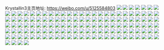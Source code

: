 Krystallin3主页地址: https://weibo.com/u/5125584803 
![](https://wx4.sinaimg.cn/mw2000/005ASqKDgy1h96kmkxfn7j30u0140gsa.jpg) 
![](https://wx4.sinaimg.cn/mw2000/005ASqKDgy1h8z5ewaog7j31o0280kjl.jpg) 
![](https://wx4.sinaimg.cn/mw2000/005ASqKDgy1h8z5ejk0f8j31o0280qv5.jpg) 
![](https://wx4.sinaimg.cn/mw2000/005ASqKDgy1h8z5epfhuwj31o0280npd.jpg) 
![](https://wx4.sinaimg.cn/mw2000/005ASqKDgy1h8ytocend0j31o0280b29.jpg) 
![](https://wx4.sinaimg.cn/mw2000/005ASqKDgy1h8ytpe9d2ij31o0280b29.jpg) 
![](https://wx4.sinaimg.cn/mw2000/005ASqKDgy1h8ytoexedcj31o02801kx.jpg) 
![](https://wx4.sinaimg.cn/mw2000/005ASqKDgy1h8ytodrc2lj31o02807wh.jpg) 
![](https://wx4.sinaimg.cn/mw2000/005ASqKDgy1h8ytob8w8jj31o02807wh.jpg) 
![](https://wx4.sinaimg.cn/mw2000/005ASqKDgy1h8yto9v83wj31o02807wh.jpg) 
![](https://wx4.sinaimg.cn/mw2000/005ASqKDgy1h8sqilngz1j30sh0migmm.jpg) 
![](https://wx4.sinaimg.cn/mw2000/005ASqKDgy1h8qlcvrx7gj30u01hc7e7.jpg) 
![](https://wx4.sinaimg.cn/mw2000/005ASqKDgy1h8qld5vg58j352s2z4kjp.jpg) 
![](https://wx4.sinaimg.cn/mw2000/005ASqKDgy1h8qlcunypqj30wi1ycke5.jpg) 
![](https://wx4.sinaimg.cn/mw2000/005ASqKDly1h8f1z4y0b8j30wi11wwi5.jpg) 
![](https://wx4.sinaimg.cn/mw2000/005ASqKDgy1h82ol0tba3j32c03404qq.jpg) 
![](https://wx4.sinaimg.cn/mw2000/005ASqKDgy1h80clba45sj30u0140gus.jpg) 
![](https://wx4.sinaimg.cn/mw2000/005ASqKDgy1h80clcpgcuj30u0140qb8.jpg) 
![](https://wx4.sinaimg.cn/mw2000/005ASqKDgy1h7xvmv4k4lj30u014010d.jpg) 
![](https://wx4.sinaimg.cn/mw2000/005ASqKDgy1h7xvmwohzrj30u0140dnk.jpg) 
![](https://wx4.sinaimg.cn/mw2000/005ASqKDgy1h7xvmtvhomj30u014044p.jpg) 
![](https://wx4.sinaimg.cn/mw2000/005ASqKDgy1h7xvmyw3prj30u01400yy.jpg) 
![](https://wx4.sinaimg.cn/mw2000/005ASqKDgy1h7xvmxqagwj30u0140agl.jpg) 
![](https://wx4.sinaimg.cn/mw2000/005ASqKDgy1h7xvo3jg65j30u0140jx2.jpg) 
![](https://wx4.sinaimg.cn/mw2000/005ASqKDgy1h7ge5fz0j5j30or1807ag.jpg) 
![](https://wx4.sinaimg.cn/mw2000/005ASqKDgy1h7fllwnwz7j30u0140ti9.jpg) 
![](https://wx4.sinaimg.cn/mw2000/005ASqKDgy1h7fllv313fj30u0140jy9.jpg) 
![](https://wx4.sinaimg.cn/mw2000/005ASqKDgy1h7fllxyj45j30u0140adi.jpg) 
![](https://wx4.sinaimg.cn/mw2000/005ASqKDgy1h7fllzn348j30u014010w.jpg) 
![](https://wx4.sinaimg.cn/mw2000/005ASqKDgy1h6ybduatpaj30u01sydjp.jpg) 
![](https://wx4.sinaimg.cn/mw2000/005ASqKDgy1h6ybdy81zxj30u01syq7z.jpg) 
![](https://wx4.sinaimg.cn/mw2000/005ASqKDgy1h6x5eynk9yj30u01hcwmw.jpg) 
![](https://wx4.sinaimg.cn/mw2000/005ASqKDgy1h5tzuyzsr8j30u01sydii.jpg) 
![](https://wx4.sinaimg.cn/mw2000/005ASqKDgy1h5tzuqh9pcj30u013wq8t.jpg) 
![](https://wx4.sinaimg.cn/mw2000/005ASqKDly1h5ia54j421j31o028u1ky.jpg) 
![](https://wx4.sinaimg.cn/mw2000/005ASqKDly1h5ia56bashj31s035sx6q.jpg) 
![](https://wx4.sinaimg.cn/mw2000/005ASqKDly1h5fno8mzlnj31o0280u0x.jpg) 
![](https://wx4.sinaimg.cn/mw2000/005ASqKDly1h5fno7jyucj31o0280hdt.jpg) 
![](https://wx4.sinaimg.cn/mw2000/005ASqKDly1h5fno9601nj31o0280kjl.jpg) 
![](https://wx4.sinaimg.cn/mw2000/005ASqKDly1h5fno9qeklj31o0280hdt.jpg) 
![](https://wx4.sinaimg.cn/mw2000/005ASqKDly1h432oqjtgnj30u0140dmm.jpg) 
![](https://wx4.sinaimg.cn/mw2000/005ASqKDly1h432ooncj0j30u0140dm8.jpg) 
![](https://wx4.sinaimg.cn/mw2000/005ASqKDly1h432osyezgj30u0140462.jpg) 
![](https://wx4.sinaimg.cn/mw2000/005ASqKDly1h432rmt2pwj30mn14awi6.jpg) 
![](https://wx4.sinaimg.cn/mw2000/005ASqKDly1h3r6sqwrwhj31hc0u04ph.jpg) 
![](https://wx4.sinaimg.cn/mw2000/005ASqKDly1h3qeh3ed32j30u01hc11c.jpg) 
![](https://wx4.sinaimg.cn/mw2000/005ASqKDly1h3qeh5cmiqj30u01hcjxd.jpg) 
![](https://wx4.sinaimg.cn/mw2000/005ASqKDly1h3qeh7hue5j31hc0u0gva.jpg) 
![](https://wx4.sinaimg.cn/mw2000/005ASqKDly1h3qehhmy27j30u01hc0zk.jpg) 
![](https://wx4.sinaimg.cn/mw2000/005ASqKDly1h3qehj3cmaj31400u0wkq.jpg) 
![](https://wx4.sinaimg.cn/mw2000/005ASqKDly1h3cl7aliymj30u01hcwpa.jpg) 
![](https://wx4.sinaimg.cn/mw2000/005ASqKDly1h36lndtyenj32dc35shdu.jpg) 
![](https://wx4.sinaimg.cn/mw2000/005ASqKDly1h36lnhwj1gj31o0280x6p.jpg) 
![](https://wx4.sinaimg.cn/mw2000/005ASqKDly1h36lnlqhs5j31o02801ky.jpg) 
![](https://wx4.sinaimg.cn/mw2000/005ASqKDly1h32y37e6zxj31o02804qr.jpg) 
![](https://wx4.sinaimg.cn/mw2000/005ASqKDly1h32y3d7t83j32801o0u0y.jpg) 
![](https://wx4.sinaimg.cn/mw2000/005ASqKDly1h32y3earmkj31o02804qp.jpg) 
![](https://wx4.sinaimg.cn/mw2000/005ASqKDly1h32y3h59m5j32801pnhdu.jpg) 
![](https://wx4.sinaimg.cn/mw2000/005ASqKDly1h32y3ja868j32801o0x6q.jpg) 
![](https://wx4.sinaimg.cn/mw2000/005ASqKDly1h32ybjd3xij30sg23u4e6.jpg) 
![](https://wx4.sinaimg.cn/mw2000/005ASqKDly1h2f84ojovrj31ds0n0wlm.jpg) 
![](https://wx4.sinaimg.cn/mw2000/005ASqKDly1h2cld310l1j33402c0e83.jpg) 
![](https://wx4.sinaimg.cn/mw2000/005ASqKDly1h1l7stvuy6j31o0280hdu.jpg) 
![](https://wx4.sinaimg.cn/mw2000/005ASqKDly1h1l7sr4sf3j31o02804qr.jpg) 
![](https://wx4.sinaimg.cn/mw2000/005ASqKDly1h1l7sxmvj0j31o0280hdu.jpg) 
![](https://wx4.sinaimg.cn/mw2000/005ASqKDly1h19an0sps5j30u0140gtm.jpg) 
![](https://wx4.sinaimg.cn/mw2000/005ASqKDly1h19an1vja6j30u014010l.jpg) 
![](https://wx4.sinaimg.cn/mw2000/005ASqKDly1h19an2tqu9j30u0140jyu.jpg) 
![](https://wx4.sinaimg.cn/mw2000/005ASqKDly1h19an41cq2j30u0140n4v.jpg) 
![](https://wx4.sinaimg.cn/mw2000/005ASqKDly1h10cchuwd0j30u01hcamh.jpg) 
![](https://wx4.sinaimg.cn/mw2000/005ASqKDly1h10cci4j24j30u01hcdso.jpg) 
![](https://wx4.sinaimg.cn/mw2000/005ASqKDly1h10ccieetoj30u01hcn7v.jpg) 
![](https://wx4.sinaimg.cn/mw2000/005ASqKDly1h10ccirbufj30tz1hagvp.jpg) 
![](https://wx4.sinaimg.cn/mw2000/005ASqKDly1h0wuyx021kj31o02801kx.jpg) 
![](https://wx4.sinaimg.cn/mw2000/005ASqKDly1h0wuyz80hqj31o02801kx.jpg) 
![](https://wx4.sinaimg.cn/mw2000/005ASqKDly1h0wuyw64vdj31o02804qp.jpg) 
![](https://wx4.sinaimg.cn/mw2000/005ASqKDly1h0wv02mem2j31o02801kx.jpg) 
![](https://wx4.sinaimg.cn/mw2000/005ASqKDly1h0wuyzy579j31o0280qtz.jpg) 
![](https://wx4.sinaimg.cn/mw2000/005ASqKDly1h0wv03gadlj31o02804qp.jpg) 
![](https://wx4.sinaimg.cn/mw2000/005ASqKDly1h0vbevp1fqj30wi1yc11b.jpg) 
![](https://wx4.sinaimg.cn/mw2000/005ASqKDly1h0vbf57r12j30go0ciaae.jpg) 
![](https://wx4.sinaimg.cn/mw2000/005ASqKDly1h0t7z66ivnj30u01hcgy0.jpg) 
![](https://wx4.sinaimg.cn/mw2000/005ASqKDly1h0t7z6k41zj30u01hck3o.jpg) 
![](https://wx4.sinaimg.cn/mw2000/005ASqKDly1h0t7z7amnij30u01hc18z.jpg) 
![](https://wx4.sinaimg.cn/mw2000/005ASqKDly1h0t81nmrkyj30wi1ycu0x.jpg) 
![](https://wx4.sinaimg.cn/mw2000/005ASqKDly1gvjszwohftj61fc0sw78q02.jpg) 
![](https://wx4.sinaimg.cn/mw2000/005ASqKDly1gvimu6yczdj61o0280npd02.jpg) 
![](https://wx4.sinaimg.cn/mw2000/005ASqKDly1gvimu8knz2j61o0280b2902.jpg) 
![](https://wx4.sinaimg.cn/mw2000/005ASqKDly1gvimxnx8d8j60u01hcguz02.jpg) 
![](https://wx4.sinaimg.cn/mw2000/005ASqKDly1gvimuorsnyj61o02807wh02.jpg) 
![](https://wx4.sinaimg.cn/mw2000/005ASqKDly1gvimupr34vj61o0280e8102.jpg) 
![](https://wx4.sinaimg.cn/mw2000/005ASqKDly1gvimu7fjvkj60zk0k0dlo02.jpg) 
![](https://wx4.sinaimg.cn/mw2000/005ASqKDly1gvimwwaribj31hc0u010a.jpg) 
![](https://wx4.sinaimg.cn/mw2000/005ASqKDly1gvimxpntuej33402c0e83.jpg) 
![](https://wx4.sinaimg.cn/mw2000/005ASqKDly1gvimv7u9q5j60rs0rsadp02.jpg) 
![](https://wx4.sinaimg.cn/mw2000/005ASqKDly1gt2ezmkco1j31o0280b2a.jpg) 
![](https://wx4.sinaimg.cn/mw2000/005ASqKDly1gt2ezkcxrqj31o0280b2a.jpg) 
![](https://wx4.sinaimg.cn/mw2000/005ASqKDly1gt2ezoqx3tj31o02807wi.jpg) 
![](https://wx4.sinaimg.cn/mw2000/005ASqKDly1gt2ezqchuoj31o0280b2a.jpg) 
![](https://wx4.sinaimg.cn/mw2000/005ASqKDly1gshfokx1awj31o0280kjl.jpg) 
![](https://wx4.sinaimg.cn/mw2000/005ASqKDly1gs1be0tdcaj30v910i0y1.jpg) 
![](https://wx4.sinaimg.cn/mw2000/005ASqKDly1gs1be3c4z9j32c03401ky.jpg) 
![](https://wx4.sinaimg.cn/mw2000/005ASqKDly1gruib75oypj30f00f0q4b.jpg) 
![](https://wx4.sinaimg.cn/mw2000/005ASqKDly1grl8c12k1fj30t011gtrr.jpg) 
![](https://wx4.sinaimg.cn/mw2000/005ASqKDly1grinh7bo7mj31o02804qu.jpg) 
![](https://wx4.sinaimg.cn/mw2000/005ASqKDly1grinh9tk46j31o0280e86.jpg) 
![](https://wx4.sinaimg.cn/mw2000/005ASqKDly1grinh3ufnqj31o0280e86.jpg) 
![](https://wx4.sinaimg.cn/mw2000/005ASqKDly1grftzg90h1j31o0280qv8.jpg) 
![](https://wx4.sinaimg.cn/mw2000/005ASqKDly1grfu0wbaltj31o0280qv9.jpg) 
![](https://wx4.sinaimg.cn/mw2000/005ASqKDly1grftztelouj31o0280x6s.jpg) 
![](https://wx4.sinaimg.cn/mw2000/005ASqKDly1gr7xn16hcoj31o0280hdy.jpg) 
![](https://wx4.sinaimg.cn/mw2000/005ASqKDly1gr7xmj3u8yj31o0280u16.jpg) 
![](https://wx4.sinaimg.cn/mw2000/005ASqKDly1gr7xmqxb41j32801o0x6t.jpg) 
![](https://wx4.sinaimg.cn/mw2000/005ASqKDly1gr7xmlzjb5j32bc3h0x6q.jpg) 
![](https://wx4.sinaimg.cn/mw2000/005ASqKDly1gr7xsspy7dj31o0280e84.jpg) 
![](https://wx4.sinaimg.cn/mw2000/005ASqKDly1gr7xn8r7p5j31o0280e84.jpg) 
![](https://wx4.sinaimg.cn/mw2000/005ASqKDly1gr7xsubvn4j33402c0nhf.jpg) 
![](https://wx4.sinaimg.cn/mw2000/005ASqKDly1gr7y0mjeedj30u01hckbr.jpg) 
![](https://wx4.sinaimg.cn/mw2000/005ASqKDly1gr7y0niw0sj30u01hckb7.jpg) 
![](https://wx4.sinaimg.cn/mw2000/005ASqKDly1gr7c8flhyzj31o0280k7e.jpg) 
![](https://wx4.sinaimg.cn/mw2000/005ASqKDly1gr7c8g0mccj31o0280k6j.jpg) 
![](https://wx4.sinaimg.cn/mw2000/005ASqKDly1gr7c8gpeukj31o0280ape.jpg) 
![](https://wx4.sinaimg.cn/mw2000/005ASqKDly1gr7c8hiaamj31o0280k6a.jpg) 
![](https://wx4.sinaimg.cn/mw2000/005ASqKDly1gr59s77w8qj30xc2s0k8t.jpg) 
![](https://wx4.sinaimg.cn/mw2000/005ASqKDly1gqutvdzr9bj30wi1ycwjs.jpg) 
![](https://wx4.sinaimg.cn/mw2000/005ASqKDly1gqrorquih5j31o0280x6s.jpg) 
![](https://wx4.sinaimg.cn/mw2000/005ASqKDly1gqrors02v3j31o02801l1.jpg) 
![](https://wx4.sinaimg.cn/mw2000/005ASqKDly1gqibkqim58j31o0280e85.jpg) 
![](https://wx4.sinaimg.cn/mw2000/005ASqKDly1gqbad1h7ucj31o0280nph.jpg) 
![](https://wx4.sinaimg.cn/mw2000/005ASqKDly1gqbacwaap6j32c0340kjm.jpg) 
![](https://wx4.sinaimg.cn/mw2000/005ASqKDly1gq7yrf3r94j30wi1yc4qy.jpg) 
![](https://wx4.sinaimg.cn/mw2000/005ASqKDly1gq7yrgv0isj30wi1ycb2h.jpg) 
![](https://wx4.sinaimg.cn/mw2000/005ASqKDly1gpltsnztk6j31o0280npd.jpg) 
![](https://wx4.sinaimg.cn/mw2000/005ASqKDly1gpltsq1nu7j31o0280u0x.jpg) 
![](https://wx4.sinaimg.cn/mw2000/005ASqKDly1gpltsssothj31o02801ky.jpg) 
![](https://wx4.sinaimg.cn/mw2000/005ASqKDly1gpltstx4wyj31cl19uhdt.jpg) 
